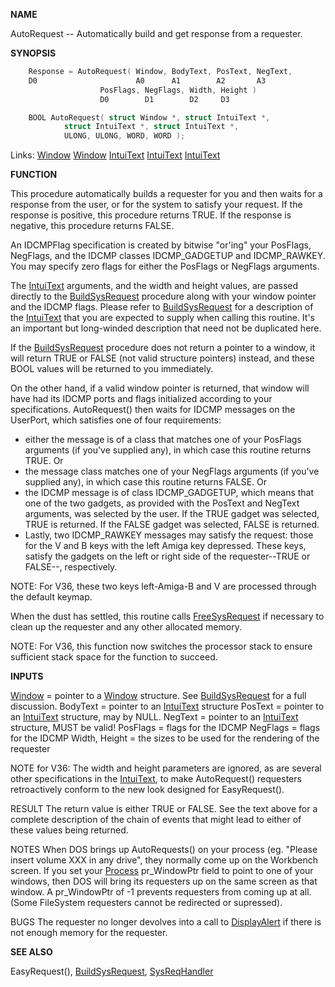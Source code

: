 
**NAME**

AutoRequest -- Automatically build and get response from a requester.

**SYNOPSIS**

```c
    Response = AutoRequest( Window, BodyText, PosText, NegText,
    D0                      A0      A1        A2       A3
                    PosFlags, NegFlags, Width, Height )
                    D0        D1        D2     D3

    BOOL AutoRequest( struct Window *, struct IntuiText *,
            struct IntuiText *, struct IntuiText *,
            ULONG, ULONG, WORD, WORD );

```
Links: [Window](_00D4) [Window](_00D4) [IntuiText](_00D4) [IntuiText](_00D4) [IntuiText](_00D4) 

**FUNCTION**

This procedure automatically builds a requester for you and then
waits for a response from the user, or for the system to satisfy your
request.  If the response is positive, this procedure returns TRUE.
If the response is negative, this procedure returns FALSE.

An IDCMPFlag specification is created by bitwise &#034;or'ing&#034; your
PosFlags, NegFlags, and the IDCMP classes IDCMP_GADGETUP and
IDCMP_RAWKEY.  You may specify zero flags for either the PosFlags
or NegFlags arguments.

The [IntuiText](_00D4) arguments, and the width and height values, are
passed directly to the [BuildSysRequest](../intuition/BuildSysRequest) procedure along with
your window pointer and the IDCMP flags.  Please refer to
[BuildSysRequest](../intuition/BuildSysRequest) for a description of the [IntuiText](_00D4) that you are
expected to supply when calling this routine.  It's an important
but long-winded description that need not be duplicated here.

If the [BuildSysRequest](../intuition/BuildSysRequest) procedure does not return a pointer
to a window, it will return TRUE or FALSE (not valid structure
pointers) instead, and these BOOL values will be returned to
you immediately.

On the other hand, if a valid window pointer is returned, that
window will have had its IDCMP ports and flags initialized according
to your specifications.  AutoRequest() then waits for IDCMP messages
on the UserPort, which satisfies one of four requirements:
-   either the message is of a class that matches
one of your PosFlags arguments (if you've supplied
any), in which case this routine returns TRUE.  Or
-   the message class matches one of your NegFlags
arguments (if you've supplied any), in which case
this routine returns FALSE.  Or
-   the IDCMP message is of class IDCMP_GADGETUP, which means that
one of the two gadgets, as provided with the PosText and NegText
arguments, was selected by the user.  If the TRUE gadget
was selected, TRUE is returned.  If the FALSE gadget was
selected, FALSE is returned.
-   Lastly, two IDCMP_RAWKEY messages may satisfy the request: those
for the V and B keys with the left Amiga key depressed.
These keys, satisfy the gadgets on the left or right side of
the requester--TRUE or FALSE--, respectively.

NOTE: For V36, these two keys left-Amiga-B and V are processed
through the default keymap.

When the dust has settled, this routine calls [FreeSysRequest](../intuition/FreeSysRequest) if
necessary to clean up the requester and any other allocated memory.

NOTE: For V36, this function now switches the processor stack
to ensure sufficient stack space for the function to succeed.

**INPUTS**

[Window](_00D4) = pointer to a [Window](_00D4) structure.  See [BuildSysRequest](../intuition/BuildSysRequest)
for a full discussion.
BodyText = pointer to an [IntuiText](_00D4) structure
PosText = pointer to an [IntuiText](_00D4) structure, may by NULL.
NegText = pointer to an [IntuiText](_00D4) structure, MUST be valid!
PosFlags = flags for the IDCMP
NegFlags = flags for the IDCMP
Width, Height = the sizes to be used for the rendering of the requester

NOTE for V36: The width and height parameters are ignored, as
are several other specifications in the [IntuiText](_00D4), to make
AutoRequest() requesters retroactively conform to the new look
designed for EasyRequest().

RESULT
The return value is either TRUE or FALSE.  See the text above for a
complete description of the chain of events that might lead to either
of these values being returned.

NOTES
When DOS brings up AutoRequests() on your process (eg.
&#034;Please insert volume XXX in any drive&#034;, they normally come
up on the Workbench screen.  If you set your [Process](_0078) pr_WindowPtr
field to point to one of your windows, then DOS will bring its
requesters up on the same screen as that window.  A pr_WindowPtr
of -1 prevents requesters from coming up at all.
(Some FileSystem requesters cannot be redirected or supressed).

BUGS
The requester no longer devolves into a call to [DisplayAlert](../intuition/DisplayAlert)
if there is not enough memory for the requester.

**SEE ALSO**

EasyRequest(), [BuildSysRequest](../intuition/BuildSysRequest), [SysReqHandler](../intuition/SysReqHandler)
